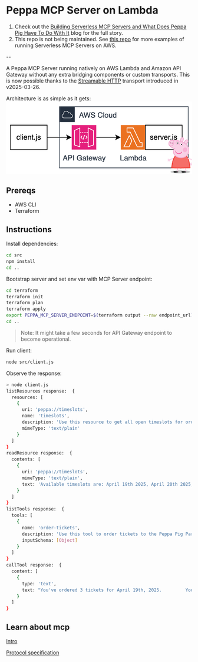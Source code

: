 # Peppa MCP Server on Lambda

1. Check out the [Building Serverless MCP Servers and What Does Peppa Pig Have To Do With It](https://www.ranthebuilder.cloud/post/building-serverless-mcp-server) blog for the full story.
2. This repo is not being maintained. See [this repo](https://github.com/aws-samples/sample-serverless-mcp-servers) for more examples of running Serverless MCP Servers on AWS.

--

A Peppa MCP Server running natively on AWS Lambda and Amazon API Gateway without any extra bridging components or custom transports. This is now possible thanks to the [Streamable HTTP](https://modelcontextprotocol.io/specification/2025-03-26/basic/transports#streamable-http) transport introduced in v2025-03-26. 

Architecture is as simple as it gets: 
![](architecture.png)

## Prereqs

* AWS CLI
* Terraform 

## Instructions

Install dependencies:
```bash
cd src
npm install
cd ..
```

Bootstrap server and set env var with MCP Server endpoint:
```bash
cd terraform
terraform init
terraform plan
terraform apply
export PEPPA_MCP_SERVER_ENDPOINT=$(terraform output --raw endpoint_url) 
cd ..
```

> Note: It might take a few seconds for API Gateway endpoint to become operational. 

Run client:
```bash
node src/client.js
```

Observe the response:
```bash
> node client.js
listResources response:  {
  resources: [
    {
      uri: 'peppa://timeslots',
      name: 'timeslots',
      description: 'Use this resource to get all open timeslots for ordering tickets     to the Peppa Pig Theme Park.',
      mimeType: 'text/plain'
    }
  ]
}
readResource response:  {
  contents: [
    {
      uri: 'peppa://timeslots',
      mimeType: 'text/plain',
      text: 'Available timeslots are: April 19th 2025, April 20th 2025, April 21st 2025'
    }
  ]
}
listTools response:  {
  tools: [
    {
      name: 'order-tickets',
      description: 'Use this tool to order tickets to the Peppa Pig Park.     The tool expects two parameters - timeslot and quantity.     The timeslot should be a stringified date.     The quantity should be a number.         Example:     order-tickets(timeslot: "April 19, 2025", quantity: 3)         The tool will return a text message with the order number.     ',
      inputSchema: [Object]
    }
  ]
}
callTool response:  {
  content: [
    {
      type: 'text',
      text: "You've ordered 3 tickets for April 19th, 2025.         Your order number is OINK-1234."
    }
  ]
}
```

## Learn about mcp
[Intro](https://modelcontextprotocol.io/introduction)

[Protocol specification](https://modelcontextprotocol.io/specification/2025-03-26)
